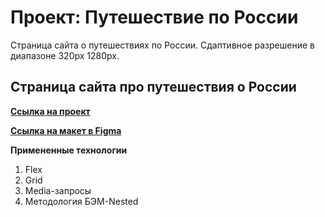 # Проект: Путешествие по России  

Страница сайта о путешествиях по России. Сдаптивное разрешение в диапазоне 320px 1280px.  

## Страница сайта про путешествия о России  

**[Ссылка на проект](https://daniilpnmrv.github.io/russian-travel/)**  

**[Ссылка на макет в Figma](https://www.figma.com/file/5S2WSbEFL6awjVWJ0NWL8Q/Sprint-3_-Russia-_-desktop-%2B-mobile?node-id=62863%3A752)**

__Примененные технологии__  
1. Flex
2. Grid
3. Media-запросы
4. Методология БЭМ-Nested
